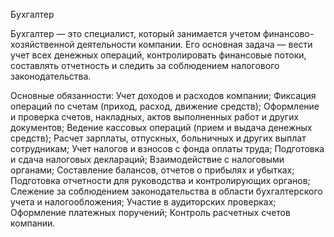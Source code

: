 Бухгалтер

Бухгалтер — это специалист, который занимается учетом финансово-хозяйственной деятельности компании. Его основная задача — вести учет всех денежных операций, контролировать финансовые потоки, составлять отчетность и следить за соблюдением налогового законодательства.

Основные обязанности:
Учет доходов и расходов компании;
Фиксация операций по счетам (приход, расход, движение средств);
Оформление и проверка счетов, накладных, актов выполненных работ и других документов;
Ведение кассовых операций (прием и выдача денежных средств);
Расчет зарплаты, отпускных, больничных и других выплат сотрудникам;
Учет налогов и взносов с фонда оплаты труда;
Подготовка и сдача налоговых деклараций;
Взаимодействие с налоговыми органами;
Составление балансов, отчетов о прибылях и убытках;
Подготовка отчетности для руководства и контролирующих органов;
Слежение за соблюдением законодательства в области бухгалтерского учета и налогообложения;
Участие в аудиторских проверках;
Оформление платежных поручений;
Контроль расчетных счетов компании.
